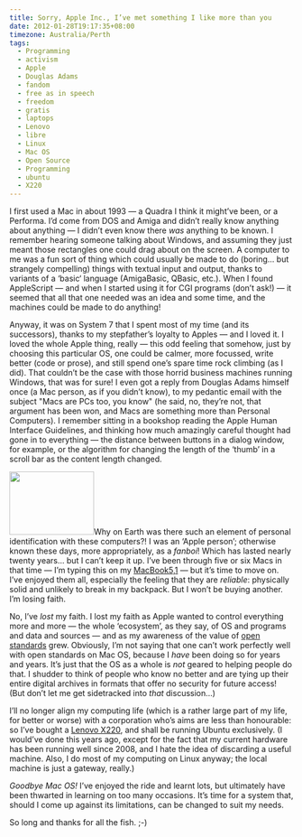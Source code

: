 ```yaml
---
title: Sorry, Apple Inc., I’ve met something I like more than you
date: 2012-01-28T19:17:35+08:00
timezone: Australia/Perth
tags:
  - Programming
  - activism
  - Apple
  - Douglas Adams
  - fandom
  - free as in speech
  - freedom
  - gratis
  - laptops
  - Lenovo
  - libre
  - Linux
  - Mac OS
  - Open Source
  - Programming
  - ubuntu
  - X220
---
```

I first used a Mac in about 1993 — a Quadra I think it might’ve been, or a Performa.
I’d come from DOS and Amiga and didn’t really know anything about anything — I didn’t even know there *was* anything to be known.
I remember hearing someone talking about Windows, and assuming they just meant those rectangles one could drag about on the screen.
A computer to me was a fun sort of thing which could usually be made to do (boring… but strangely compelling)
things with textual input and output, thanks to variants of a ‘basic‘ language (AmigaBasic, QBasic, etc.).
When I found AppleScript — and when I started using it for CGI programs (don’t ask!)
— it seemed that all that one needed was an idea and some time, and the machines could be made to do anything!

Anyway, it was on System 7 that I spent most of my time (and its successors), thanks to my stepfather’s loyalty to Apples — and I loved it.
I loved the whole Apple thing, really — this odd feeling that somehow, just by choosing this particular OS, one could be calmer,
more focussed, write better (code or prose), and still spend one’s spare time rock climbing (as I did).
That couldn’t be the case with those horrid business machines running Windows, that was for sure!
I even got a reply from Douglas Adams himself once (a Mac person, as if you didn’t know),
to my pedantic email with the subject "Macs are PCs too, you know"
(he said, no, they’re not, that argument has been won, and Macs are something more than Personal Computers).
I remember sitting in a bookshop reading the Apple Human Interface Guidelines,
and thinking how much amazingly careful thought had gone in to everything
— the distance between buttons in a dialog window, for example,
or the algorithm for changing the length of the ‘thumb’ in a scroll bar as the content length changed.

<img src="http://samwilson.id.au/wp-content/uploads/2012/01/P1040965-150x112.jpg" alt="" title="Beer and Apple?  
See what I mean?!  Beer and *Ubuntu* is more like it!" width="150" height="112" class="alignright size-thumbnail
 wp-image-1073" srcset="https://samwilson.id.au/wp-content/uploads/2012/01/P1040965-150x112.jpg 150w,
  https://samwilson.id.au/wp-content/uploads/2012/01/P1040965-500x375.jpg 500w, https://samwilson.id
  .au/wp-content/uploads/2012/01/P1040965-1024x768.jpg 1024w" sizes="(max-width: 150px) 100vw, 150px" />Why on Earth was there such an element of personal identification with these computers?! I was an ‘Apple person’; otherwise known these days, more appropriately, as a _fanboi_! Which has lasted nearly twenty years… but I can’t keep it up. I’ve been through five or six Macs in that time — I’m typing this on my [MacBook5,1](http://en.wikipedia.org/wiki/MacBook#Aluminum_unibody_model "That's it there, to the right.  Wikipedia will tell you all about it.") — but it’s time to move on. I’ve enjoyed them all, especially the feeling that they are _reliable_: physically solid and unlikely to break in my backpack. But I won’t be buying another. I’m losing faith.

No, I’ve *lost* my faith. I lost my faith as Apple wanted to control everything more and more — the whole ‘ecosystem’, as they say, of OS and programs and data and sources — and as my awareness of the value of [open standards](http://en.wikipedia.org/wiki/Open_standard) grew. Obviously, I’m not saying that one can’t work perfectly well with open standards on Mac OS, because I _have_ been doing so for years and years. It’s just that the OS as a whole is _not_ geared to helping people do that. I shudder to think of people who know no better and are tying up their entire digital archives in formats that offer no security for future access! (But don’t let me get sidetracked into _that_ discussion…)

I’ll no longer align my computing life (which is a rather large part of my life, for better or worse)
with a corporation who’s aims are less than honourable: so I’ve bought a [Lenovo X220](http://en.wikipedia.org/wiki/ThinkPad_X_Series#X220),
and shall be running Ubuntu exclusively. (I would’ve done this years ago,
except for the fact that my current hardware has been running well since 2008,
and I hate the idea of discarding a useful machine. Also, I do most of my computing on Linux anyway;
the local machine is just a gateway, really.)

*Goodbye Mac OS!* I’ve enjoyed the ride and learnt lots, but ultimately have been thwarted in learning on too many occasions.
It’s time for a system that, should I come up against its limitations, can be changed to suit my needs.

So long and thanks for all the fish. ;-)
